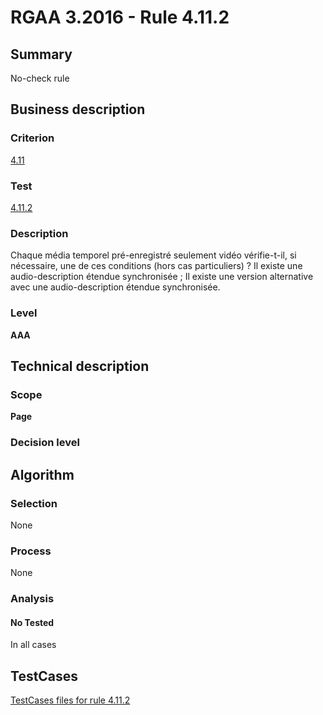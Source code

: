 # RGAA 3.2016 - Rule 4.11.2

## Summary
No-check rule


## Business description

### Criterion
[4.11](http://references.modernisation.gouv.fr/rgaa-accessibilite/criteres.html#crit-4-11)

### Test
[4.11.2](http://references.modernisation.gouv.fr/rgaa-accessibilite/criteres.html#test-4-11-2)

### Description
Chaque média temporel pré-enregistré seulement vidéo vérifie-t-il, si nécessaire, une de ces conditions (hors cas particuliers) ? Il existe une audio-description étendue synchronisée ; Il existe une version alternative avec une audio-description étendue synchronisée.

### Level
**AAA**


## Technical description

### Scope
**Page**

### Decision level


## Algorithm

### Selection
None

### Process
None

### Analysis

#### No Tested
In all cases


##  TestCases

[TestCases files for rule 4.11.2](https://github.com/Asqatasun/Asqatasun/tree/RGAA_3.2016/rules/rules-rgaa3.2016/src/test/resources/testcases/rgaa32016/Rgaa32016Rule041102/)


